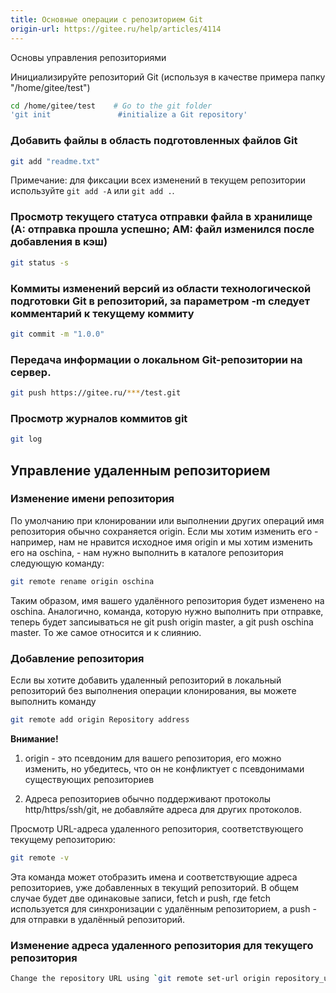```yaml
---
title: Основные операции с репозиторием Git
origin-url: https://gitee.ru/help/articles/4114
---
```


Основы управления репозиториями

Инициализируйте репозиторий Git (используя в качестве примера папку "/home/gitee/test")

```bash
cd /home/gitee/test    # Go to the git folder
'git init               #initialize a Git repository'
```

### **Добавить файлы в область подготовленных файлов Git**

```bash
git add "readme.txt" 
```

Примечание: для фиксации всех изменений в текущем репозитории используйте `git add -A` или `git add .`.

### **Просмотр текущего статуса отправки файла в хранилище (A: отправка прошла успешно; AM: файл изменился после добавления в кэш)**

```bash
git status -s
```

### **Коммиты изменений версий из области технологической подготовки Git в репозиторий, за параметром -m следует комментарий к текущему коммиту**

```bash
git commit -m "1.0.0"
```

### **Передача информации о локальном Git-репозитории на сервер**.

```bash
git push https://gitee.ru/***/test.git
```

### **Просмотр журналов коммитов git**

```bash
git log
```

## **Управление удаленным репозиторием**

### **Изменение имени репозитория**

По умолчанию при клонировании или выполнении других операций имя репозитория обычно сохраняется origin. Если мы хотим изменить его - например, нам не нравится исходное имя origin и мы хотим изменить его на oschina, - нам нужно выполнить в каталоге репозитория следующую команду:

```bash
git remote rename origin oschina
```

Таким образом, имя вашего удалённого репозитория будет изменено на oschina. Аналогично, команда, которую нужно выполнить при отправке, теперь будет запсиываться не git push origin master, а git push oschina master. То же самое относится и к слиянию.

### Добавление репозитория

Если вы хотите добавить удаленный репозиторий в локальный репозиторий без выполнения операции клонирования, вы можете выполнить команду

```bash
git remote add origin Repository address
```

**Внимание!**

1. origin - это псевдоним для вашего репозитория, его можно изменить, но убедитесь, что он не конфликтует с псевдонимами существующих репозиториев 

2. Адреса репозиториев обычно поддерживают протоколы http/https/ssh/git, не добавляйте адреса для других протоколов.

Просмотр URL-адреса удаленного репозитория, соответствующего текущему репозиторию:

```bash
git remote -v
```

Эта команда может отобразить имена и соответствующие адреса репозиториев, уже добавленных в текущий репозиторий. В общем случае будет две одинаковые записи, fetch и push, где fetch используется для синхронизации с удалённым репозиторием, а push - для отправки в удалённый репозиторий.

### **Изменение адреса удаленного репозитория для текущего репозитория**

```bash
Change the repository URL using `git remote set-url origin repository_url`.
```